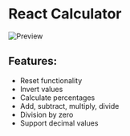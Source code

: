 # React Calculator

![Preview](https://user-images.githubusercontent.com/90721513/193008483-4a98d66e-f18f-4d35-8c6e-456b26f36b9d.png)

## **Features:**

- Reset functionality
- Invert values
- Calculate percentages
- Add, subtract, multiply, divide
- Division by zero
- Support decimal values
